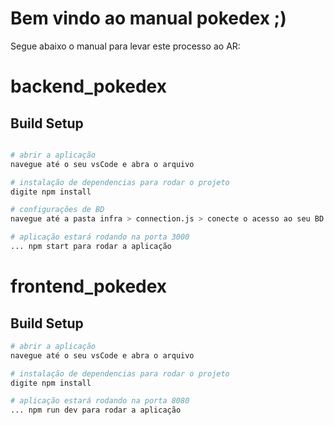 <h1>Bem vindo ao manual pokedex ;)</h1>


Segue abaixo o manual para levar este processo ao AR:

# backend_pokedex

## Build Setup

``` bash

# abrir a aplicação
navegue até o seu vsCode e abra o arquivo 

# instalação de dependencias para rodar o projeto
digite npm install 

# configurações de BD
navegue até a pasta infra > connection.js > conecte o acesso ao seu BD

# aplicação estará rodando na porta 3000
... npm start para rodar a aplicação
```

# frontend_pokedex

## Build Setup

``` bash
# abrir a aplicação
navegue até o seu vsCode e abra o arquivo 

# instalação de dependencias para rodar o projeto
digite npm install 

# aplicação estará rodando na porta 8080
... npm run dev para rodar a aplicação
```